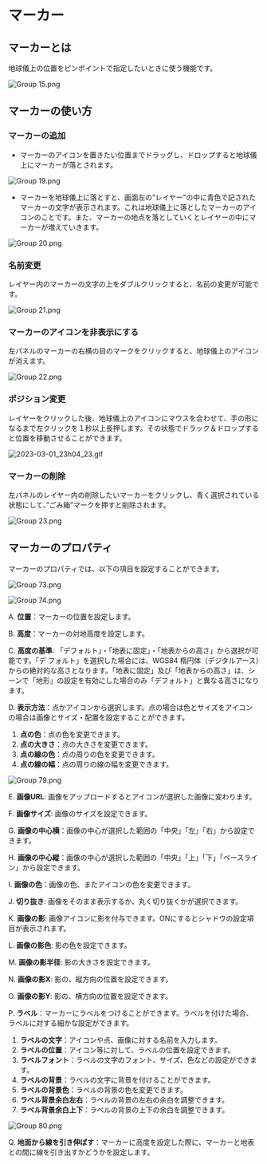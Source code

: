 # マーカー

## **マーカーとは**

地球儀上の位置をピンポイントで指定したいときに使う機能です。

![Group 15.png](%E3%83%9E%E3%83%BC%E3%82%AB%E3%83%BC%20c5fb75b768c942d8bce61ca463a96cef/Group_15.png)

## **マーカーの使い方**

### マーカーの追加

- マーカーのアイコンを置きたい位置までドラッグし、ドロップすると地球儀上にマーカーが落とされます。

![Group 19.png](%E3%83%9E%E3%83%BC%E3%82%AB%E3%83%BC%20c5fb75b768c942d8bce61ca463a96cef/Group_19.png)

- マーカーを地球儀上に落とすと、画面左の”レイヤー”の中に青色で記されたマーカーの文字が表示されます。これは地球儀上に落としたマーカーのアイコンのことです。また、マーカーの地点を落としていくとレイヤーの中にマーカーが増えていきます。

![Group 20.png](%E3%83%9E%E3%83%BC%E3%82%AB%E3%83%BC%20c5fb75b768c942d8bce61ca463a96cef/Group_20.png)

### 名前変更

レイヤー内のマーカーの文字の上をダブルクリックすると、名前の変更が可能です。

![Group 21.png](%E3%83%9E%E3%83%BC%E3%82%AB%E3%83%BC%20c5fb75b768c942d8bce61ca463a96cef/Group_21.png)

### マーカーのアイコンを非表示にする

左パネルのマーカーの右横の目のマークをクリックすると、地球儀上のアイコンが消えます。

![Group 22.png](%E3%83%9E%E3%83%BC%E3%82%AB%E3%83%BC%20c5fb75b768c942d8bce61ca463a96cef/Group_22.png)

### ポジション変更

レイヤーをクリックした後、地球儀上のアイコンにマウスを合わせて、手の形になるまで左クリックを１秒以上長押します。その状態でドラック＆ドロップすると位置を移動させることができます。

![2023-03-01_23h04_23.gif](%E3%83%9E%E3%83%BC%E3%82%AB%E3%83%BC%20c5fb75b768c942d8bce61ca463a96cef/2023-03-01_23h04_23.gif)

### マーカーの削除

左パネルのレイヤー内の削除したいマーカーをクリックし、青く選択されている状態にして、”ごみ箱”マークを押すと削除されます。

![Group 23.png](%E3%83%9E%E3%83%BC%E3%82%AB%E3%83%BC%20c5fb75b768c942d8bce61ca463a96cef/Group_23.png)

## マーカーのプロパティ[](https://docs.reearth.io/ja/user-manual/property/overview/#%E3%83%9E%E3%83%BC%E3%82%AB%E3%83%BC%E3%81%AE%E3%83%97%E3%83%AD%E3%83%91%E3%83%86%E3%82%A3)

マーカーのプロパティでは、以下の項目を設定することができます。

![Group 73.png](%E3%83%9E%E3%83%BC%E3%82%AB%E3%83%BC%20c5fb75b768c942d8bce61ca463a96cef/Group_73.png)

 

![Group 74.png](%E3%83%9E%E3%83%BC%E3%82%AB%E3%83%BC%20c5fb75b768c942d8bce61ca463a96cef/Group_74.png)

A. **位置**：マーカーの位置を設定します。

B. **高度**：マーカーの対地高度を設定します。

C. **高度の基準**: 「デフォルト」・「地表に固定」・「地表からの高さ」から選択が可能です。「デ  フォルト」を選択した場合には、WGS84 楕円体（デジタルアース）からの絶対的な高さとなります。「地表に固定」及び「地表からの高さ」は、シーンで「地形」の設定を有効にした場合のみ「デフォルト」と異なる高さになります。

D. **表示方法**：点かアイコンから選択します。点の場合は色とサイズをアイコンの場合は画像とサイズ・配置を設定することができます。

1. **点の色**：点の色を変更できます。
2. **点の大きさ**：点の大きさを変更できます。
3. **点の線の色**：点の周りの色を変更できます。
4. **点の線の幅**：点の周りの線の幅を変更できます。

![Group 79.png](%E3%83%9E%E3%83%BC%E3%82%AB%E3%83%BC%20c5fb75b768c942d8bce61ca463a96cef/Group_79.png)

E. **画像URL**: 画像をアップロードするとアイコンが選択した画像に変わります。

F. **画像サイズ**: 画像のサイズを設定できます。

G. **画像の中心横**：画像の中心が選択した範囲の「中央」「左」「右」から設定できます。

H. **画像の中心縦**：画像の中心が選択した範囲の「中央」「上」「下」「ベースライン」から設定できます。

I. **画像の色**：画像の色、またアイコンの色を変更できます。

J. **切り抜き**: 画像をそのまま表示するか、丸く切り抜くかが選択できます。

K. **画像の影**: 画像アイコンに影を付与できます。ONにするとシャドウの設定項目が表示されます。

L. **画像の影色**: 影の色を設定できます。

M. **画像の影半径**: 影の大きさを設定できます。

N. **画像の影X**: 影の、縦方向の位置を設定できます。

O. **画像の影Y**: 影の、横方向の位置を設定できます。

P. **ラベル**：マーカーにラベルをつけることができます。ラベルを付けた場合、ラベルに対する細かな設定ができます。

1. **ラベルの文字**：アイコンや点、画像に対する名前を入力します。
2. **ラベルの位置**：アイコン等に対して、ラベルの位置を設定できます。
3. **ラベルフォント**：ラベルの文字のフォント、サイズ、色などの設定ができます。
4. **ラベルの背景**：ラベルの文字に背景を付けることができます。
5. **ラベルの背景色**：ラベルの背景の色を変更できます。
6. **ラベル背景余白左右**：ラベルの背景の左右の余白を調整できます。
7. **ラベル背景余白上下**：ラベルの背景の上下の余白を調整できます。

![Group 80.png](%E3%83%9E%E3%83%BC%E3%82%AB%E3%83%BC%20c5fb75b768c942d8bce61ca463a96cef/Group_80.png)

Q. **地面から線を引き伸ばす**：マーカーに高度を設定した際に、マーカーと地表との間に線を引き出すかどうかを設定します。
    
